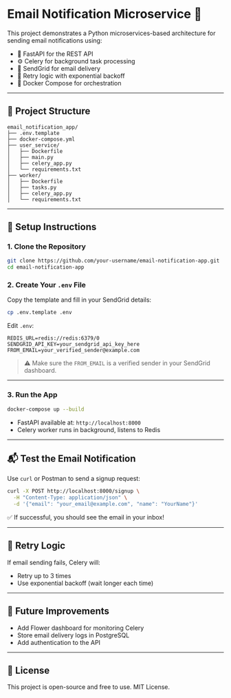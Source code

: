 # Email Notification Microservice 🚀

This project demonstrates a Python microservices-based architecture for sending email notifications using:

- 🧩 FastAPI for the REST API
- ⚙️ Celery for background task processing
- 💌 SendGrid for email delivery
- 🧠 Retry logic with exponential backoff
- 🐳 Docker Compose for orchestration

---

## 📁 Project Structure

```
email_notification_app/
├── .env.template
├── docker-compose.yml
├── user_service/
│   ├── Dockerfile
│   ├── main.py
│   ├── celery_app.py
│   └── requirements.txt
├── worker/
│   ├── Dockerfile
│   ├── tasks.py
│   ├── celery_app.py
│   └── requirements.txt
```

---

## 🔧 Setup Instructions

### 1. Clone the Repository

```bash
git clone https://github.com/your-username/email-notification-app.git
cd email-notification-app
```

### 2. Create Your `.env` File

Copy the template and fill in your SendGrid details:

```bash
cp .env.template .env
```

Edit `.env`:

```env
REDIS_URL=redis://redis:6379/0
SENDGRID_API_KEY=your_sendgrid_api_key_here
FROM_EMAIL=your_verified_sender@example.com
```

> ⚠️ Make sure the `FROM_EMAIL` is a verified sender in your SendGrid dashboard.

---

### 3. Run the App

```bash
docker-compose up --build
```

- FastAPI available at: `http://localhost:8000`
- Celery worker runs in background, listens to Redis

---

## 📬 Test the Email Notification

Use `curl` or Postman to send a signup request:

```bash
curl -X POST http://localhost:8000/signup \
  -H "Content-Type: application/json" \
  -d '{"email": "your_email@example.com", "name": "YourName"}'
```

✅ If successful, you should see the email in your inbox!

---

## 🔁 Retry Logic

If email sending fails, Celery will:
- Retry up to 3 times
- Use exponential backoff (wait longer each time)

---

## 📌 Future Improvements

- Add Flower dashboard for monitoring Celery
- Store email delivery logs in PostgreSQL
- Add authentication to the API

---

## 📝 License

This project is open-source and free to use. MIT License.
